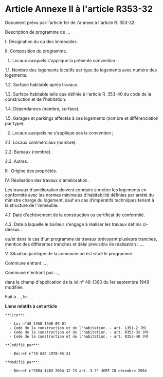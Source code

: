 # Article Annexe II à l'article R353-32

Document prévu par l'article 1er de l'annexe à l'article R. 353-32.

Description de programme de ...

I. Désignation du ou des immeubles.

II. Composition du programme.

1. Locaux auxquels s'applique la présente convention : 

1.1. Nombre des logements locatifs par type de logements avec numéro des logements.

1.2. Surface habitable après travaux.

1.3. Surface habitable telle que définie à l'article R. 353-40 du code de la construction et de l'habitation.

1.4. Dépendances (nombre, surface).

1.5. Garages et parkings affectés à ces logements (nombre et différenciation par type).

2. Locaux auxquels ne s'applique pas la convention ;

2.1. Locaux commerciaux (nombre).

2.2. Bureaux (nombre).

2.3. Autres.

III. Origine des propriétés.

IV. Réalisation des travaux d'amélioration.

Les travaux d'amélioration doivent conduire à mettre les logements en conformité avec les normes minimales d'habitabilité
définies par arrêté du ministre chargé du logement, sauf en cas d'impératifs techniques tenant à la structure de l'immeuble.

4.1. Date d'achèvement de la construction ou certificat de conformité.

4.2. Date à laquelle le bailleur s'engage à réaliser les travaux définis ci-dessus :

ou/et dans le cas d'un programme de travaux prévoyant plusieurs tranches, mention des différentes tranches et délai
prévisible de réalisation : ....

V. Situation juridique de la commune où est situé le programme.

Commune entrant ... ;

Commune n'entrant pas ...,

dans le champ d'application de la loi n° 48-1360 du 1er septembre 1948 modifiée.

Fait à ..., le ....

**Liens relatifs à cet article**

	**Cite**:

	  - Loi n°48-1360 1948-09-01
	  - Code de la construction et de l'habitation. - art. L351-2 (M)
	  - Code de la construction et de l'habitation. - art. R353-32 (M)
	  - Code de la construction et de l'habitation. - art. R353-40 (M)

	**Codifié par**:

	  - Décret n°78-622 1978-05-31

	**Modifié par**:

	  - Décret n°2004-1403 2004-12-23 art. 3 2° JORF 28 décembre 2004
